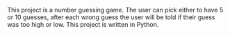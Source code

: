 This project is a number guessing game.
The user can pick either to have 5 or 10 guesses,
after each wrong guess the user will be told if their guess was too high or low.
This project is written in Python.
